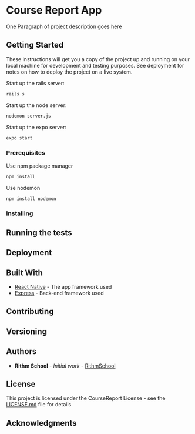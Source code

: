 # Course Report App

One Paragraph of project description goes here

## Getting Started

These instructions will get you a copy of the project up and running on your local machine for development and testing purposes. See deployment for notes on how to deploy the project on a live system.

Start up the rails server:
```bash
rails s
```
Start up the node server:
```bash
nodemon server.js
```
Start up the expo server:
```bash
expo start
```

### Prerequisites

Use npm package manager

```bash
npm install
```
Use nodemon

```bash
npm install nodemon
```

### Installing

## Running the tests

## Deployment

## Built With

* [React Native](https://facebook.github.io/react-native/) - The app framework used
* [Express](https://expressjs.com/) - Back-end framework used

## Contributing

## Versioning

## Authors

* **Rithm School** - *Initial work* - [RithmSchool](https://www.rithmschool.com/)

## License

This project is licensed under the CourseReport License - see the [LICENSE.md](LICENSE.md) file for details

## Acknowledgments
